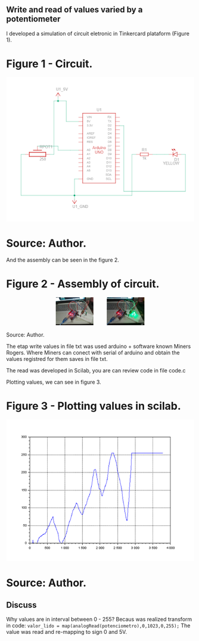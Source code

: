 ## Write and read of values varied by a potentiometer

I developed a simulation of circuit eletronic in Tinkercard plataform (Figure 1).

# Figure 1 - Circuit.

![title](circuito.png)

# Source: Author.

And the assembly can be seen in the figure 2.

# Figure 2 - Assembly of circuit.


<p align="center">
  <img alt="Light" src="assembly_circuit.png" width="20%">
&nbsp; &nbsp; &nbsp; &nbsp;
  <img alt="Dark" src="assembly_circuit2.png" width="20%">
</p>

Source: Author.

The etap write values in file txt was used arduino + software known Miners Rogers. Where Miners can conect with serial of arduino and obtain the values registred for them saves in file txt.

The read was developed in Scilab, you are can review code in file code.c

Plotting values, we can see in figure 3.

# Figure 3 - Plotting values in scilab.

![Graph](graph.png)

# Source: Author.

## Discuss
Why values are in interval between 0 - 255?
Becaus was realized transform in code: ```valor_lido = map(analogRead(potenciometro),0,1023,0,255);```
The value was read and re-mapping to sign 0 and 5V.
